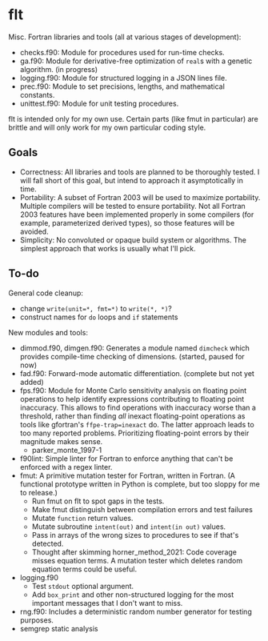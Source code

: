 # flt

Misc. Fortran libraries and tools (all at various stages of development):

- checks.f90: Module for procedures used for run-time checks.
- ga.f90: Module for derivative-free optimization of `real`s with a genetic algorithm. (in progress)
- logging.f90: Module for structured logging in a JSON lines file.
- prec.f90: Module to set precisions, lengths, and mathematical constants.
- unittest.f90: Module for unit testing procedures.

flt is intended only for my own use. Certain parts (like fmut in particular) are brittle and will only work for my own particular coding style.

## Goals

- Correctness: All libraries and tools are planned to be thoroughly tested. I will fall short of this goal, but intend to approach it asymptotically in time.
- Portability: A subset of Fortran 2003 will be used to maximize portability. Multiple compilers will be tested to ensure portability. Not all Fortran 2003 features have been implemented properly in some compilers (for example, parameterized derived types), so those features will be avoided.
- Simplicity: No convoluted or opaque build system or algorithms. The simplest approach that works is usually what I'll pick.

## To-do

General code cleanup:

- change `write(unit=*, fmt=*)` to `write(*, *)`?
- construct names for `do` loops and `if` statements

New modules and tools:

- dimmod.f90, dimgen.f90: Generates a module named `dimcheck` which provides compile-time checking of dimensions. (started, paused for now)
- fad.f90: Forward-mode automatic differentiation. (complete but not yet added)
- fps.f90: Module for Monte Carlo sensitivity analysis on floating point operations to help identify expressions contributing to floating point inaccuracy. This allows to find operations with inaccuracy worse than a threshold, rather than finding *all* inexact floating-point operations as tools like gfortran's `ffpe-trap=inexact` do. The latter approach leads to too many reported problems. Prioritizing floating-point errors by their magnitude makes sense.
    - parker_monte_1997-1
- f90lint: Simple linter for Fortran to enforce anything that can't be enforced with a regex linter.
- fmut: A primitive mutation tester for Fortran, written in Fortran. (A functional prototype written in Python is complete, but too sloppy for me to release.)
    - Run fmut on flt to spot gaps in the tests.
    - Make fmut distinguish between compilation errors and test failures
    - Mutate `function` return values.
    - Mutate subroutine `intent(out)` and `intent(in out)` values.
    - Pass in arrays of the wrong sizes to procedures to see if that's detected.
    - Thought after skimming horner_method_2021: Code coverage misses equation terms. A mutation tester which deletes random equation terms could be useful.
- logging.f90
    - Test `stdout` optional argument.
    - Add `box_print` and other non-structured logging for the most important messages that I don't want to miss.
- rng.f90: Includes a deterministic random number generator for testing purposes.
- semgrep static analysis

